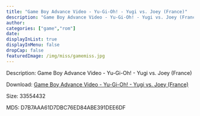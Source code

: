```yaml
---
title: "Game Boy Advance Video - Yu-Gi-Oh! - Yugi vs. Joey (France)"
description: "Game Boy Advance Video - Yu-Gi-Oh! - Yugi vs. Joey (France)"
author: 
categories: ["game","rom"]
date: 
displayInList: true
displayInMenu: false
dropCap: false
featuredImage: /img/miss/gamemiss.jpg
---
```


Description: Game Boy Advance Video - Yu-Gi-Oh! - Yugi vs. Joey (France)

Download: <a style="text-decoration:underline;" href="https://mega.nz/#!zPJGiADK!lLeb0LHSHQyWDrdJvKlVf0Yr19SUoUasVpq8CLZNcwc" target = "_blank" rel = "nofollow" > Game Boy Advance Video - Yu-Gi-Oh! - Yugi vs. Joey (France)</a>

Size: 33554432

MD5: D7B7AAA61D7DBC76ED84ABE391DEE6DF

